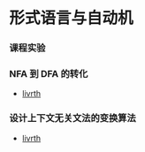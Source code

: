 # 形式语言与自动机

### 课程实验

### NFA 到 DFA 的转化

- [livrth](https://github.com/livrth/NFA2DFA)

### 设计上下文无关文法的变换算法

- [livrth](https://github.com/livrth/CFG-Simplification)